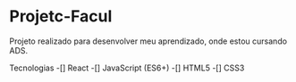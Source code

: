 # Projetc-Facul
Projeto realizado para desenvolver meu aprendizado, onde estou cursando ADS.

Tecnologias
-[] React
-[] JavaScript (ES6+)
-[] HTML5
-[] CSS3
